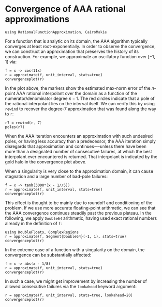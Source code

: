 # Convergence of AAA rational approximations

```@example convergence
using RationalFunctionApproximation, CairoMakie
```

For a function that is analytic on its domain, the AAA algorithm typically converges at least root-exponentially. In order to observe the convergence, we can construct an approximation that preserves the history of its construction. For example, we approximate an oscillatory function over $[-1,1]$ via:

```@example convergence
f = x -> cos(11x)
r = approximate(f, unit_interval, stats=true)
convergenceplot(r)
```
In the plot above, the markers show the estimated max-norm error of the $n$-point AAA rational interpolant over the domain as a function of the numerator/denominator degree $n-1$. The red circles indicate that a pole of the rational interpolant lies on the interval itself. We can verify this by using `rewind` to recover the degree-7 approximation that was found along the way to `r`:

```@repl convergence
r7 = rewind(r, 7)
poles(r7)
```
When the AAA iteration encounters an approximation with such undesired poles, or having less accuracy than a predecessor, the AAA iteration simply disregards that approximation and continues---unless there have been more than a designated number of consecutive failures, at which the best interpolant ever encountered is returned. That interpolant is indicated by the gold halo in the convergence plot above.

When a singularity is very close to the approximation domain, it can cause stagnation and a large number of bad-pole failures:

```@example convergence
f = x -> tanh(3000*(x - 1//5))
r = approximate(f, unit_interval, stats=true)
convergenceplot(r)
```

This effect is thought to be mainly due to roundoff and conditioning of the problem. If we use more accurate floating-point arithmetic, we can see that the AAA convergence continues steadily past the previous plateau. In the following, we apply `Double64` arithmetic, having used exact rational numbers already in the definition of `f`:

```@example convergence
using DoubleFloats, ComplexRegions
r = approximate(f, Segment{Double64}(-1, 1), stats=true)
convergenceplot(r)
```

In the extreme case of a function with a singularity on the domain, the convergence can be substantially affected:

```@example convergence
f = x -> abs(x - 1/8)
r = approximate(f, unit_interval, stats=true)
convergenceplot(r)
```

In such a case, we might get improvement by increasing the number of allowed consecutive failures via the `lookahead` keyword argument:

```@example convergence
r = approximate(f, unit_interval, stats=true, lookahead=20)
convergenceplot(r)
```